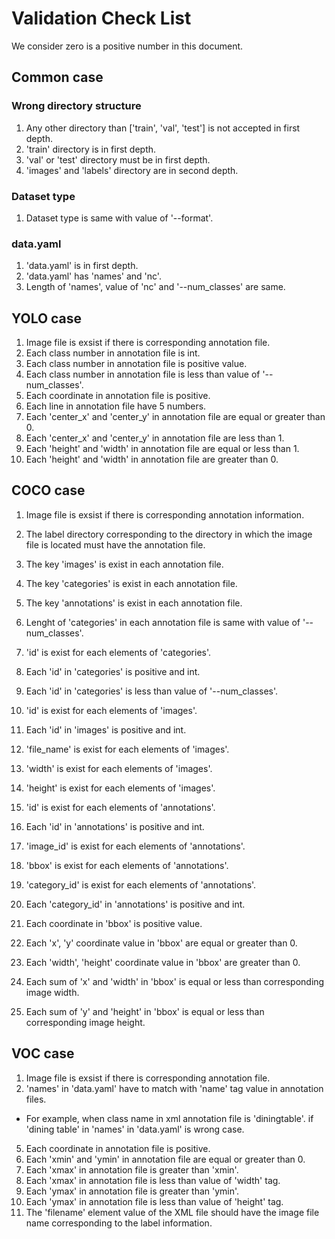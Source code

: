 # Validation Check List
We consider zero is a positive number in this document.

## Common case

### Wrong directory structure
1. Any other directory than ['train', 'val', 'test'] is not accepted in first depth.
2. 'train' directory is in first depth.
3. 'val' or 'test' directory must be in first depth.
4. 'images' and 'labels' directory are in second depth.

### Dataset type
1. Dataset type is same with value of '--format'.

### data.yaml
1. 'data.yaml' is in first depth.
2. 'data.yaml' has 'names' and 'nc'.
3. Length of 'names', value of 'nc' and '--num_classes' are same.

## YOLO case
1. Image file is exsist if there is corresponding annotation file.
2. Each class number in annotation file is int.
3. Each class number in annotation file is positive value.
4. Each class number in annotation file is less than value of '--num_classes'.
5. Each coordinate in annotation file is positive.
6. Each line in annotation file have 5 numbers.
7. Each 'center_x' and 'center_y' in annotation file are equal or greater than 0.
8. Each 'center_x' and 'center_y' in annotation file are less than 1.
9. Each 'height' and 'width' in annotation file are equal or less than 1.
10. Each 'height' and 'width' in annotation file are greater than 0.

## COCO case
1. Image file is exsist if there is corresponding annotation information.
2. The label directory corresponding to the directory in which the image file is located must have the annotation file.
3. The key 'images' is exist in each annotation file.
4. The key 'categories' is exist in each annotation file.
5. The key 'annotations' is exist in each annotation file.

6. Lenght of 'categories' in each annotation file is same with value of '--num_classes'.
7. 'id' is exist for each elements of 'categories'.
8. Each 'id' in 'categories' is positive and int.
9. Each 'id' in 'categories' is less than value of '--num_classes'.

10. 'id' is exist for each elements of 'images'.
11. Each 'id' in 'images' is positive and int.
12. 'file_name' is exist for each elements of 'images'.
13. 'width' is exist for each elements of 'images'.
14. 'height' is exist for each elements of 'images'.

15. 'id' is exist for each elements of 'annotations'.
16. Each 'id' in 'annotations' is positive and int.
17. 'image_id' is exist for each elements of 'annotations'.
18. 'bbox' is exist for each elements of 'annotations'.
19. 'category_id' is exist for each elements of 'annotations'.
20. Each 'category_id' in 'annotations' is positive and int.

21. Each coordinate in 'bbox' is positive value.
22. Each 'x', 'y' coordinate value in 'bbox' are equal or greater than 0.
23. Each 'width', 'height' coordinate value in 'bbox' are greater than 0.
24. Each sum of 'x' and 'width' in 'bbox' is equal or less than corresponding image width.
25. Each sum of 'y' and 'height' in 'bbox' is equal or less than corresponding image height.

## VOC case
1. Image file is exsist if there is corresponding annotation file.
2. 'names' in 'data.yaml' have to match with 'name' tag value in annotation files.
* For example, when class name in xml annotation file is 'diningtable'. if 'dining table' in 'names' in 'data.yaml' is wrong case.
5. Each coordinate in annotation file is positive.
6. Each 'xmin' and 'ymin' in annotation file are equal or greater than 0.
7. Each 'xmax' in annotation file is greater than 'xmin'.
8. Each 'xmax' in annotation file is less than value of 'width' tag.
9. Each 'ymax' in annotation file is greater than 'ymin'.
10. Each 'ymax' in annotation file is less than value of 'height' tag.
11. The 'filename' element value of the XML file should have the image file name corresponding to the label information.
